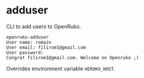 # adduser

CLI to add users to OpenRuko.

```
openruko-adduser
User name: romain
User email: filirom1@gmail.com
User password:
Congrat filirom1@gmail.com. Welcome on Openruko ;)
```

Overrides environment variable `HEROKU_HOST`.
